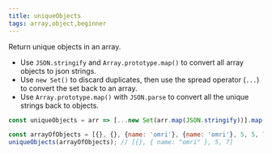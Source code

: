 ```yaml
---
title: uniqueObjects
tags: array,object,beginner
---
```


Return unique objects in an array.

- Use `JSON.stringify` and `Array.prototype.map()` to convert all array objects to json strings.
- Use `new Set()` to discard duplicates, then use the spread operator 
(`...`) to convert the set back to an array.
- Use `Array.prototype.map()` with `JSON.parse` to convert all the unique strings back to objects.

```js
const uniqueObjects = arr => [...new Set(arr.map(JSON.stringify))].map(JSON.parse);
```

```js
const arrayOfObjects = [{}, {}, {name: 'omri'}, {name: 'omri'}, 5, 5, 7];
uniqueObjects(arrayOfObjects); // [{}, { name: "omri" }, 5, 7]
```
